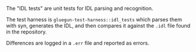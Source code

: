 The "IDL tests" are unit tests for IDL parsing and recognition.

The test harness is  `gluegun-test-harness::idl_tests` which parses them with syn, generates the IDL, and then compares it against the `.idl` file found in the repository.

Differences are logged in a `.err` file and reported as errors.